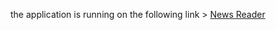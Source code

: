 the application is running on the following link >
[News Reader](https://news-readerai.netlify.app/)
